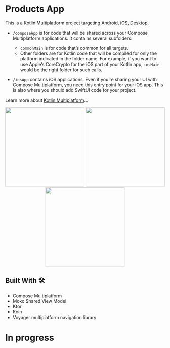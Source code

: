 # Products App

This is a Kotlin Multiplatform project targeting Android, iOS, Desktop.

* `/composeApp` is for code that will be shared across your Compose Multiplatform applications.
  It contains several subfolders:
  - `commonMain` is for code that’s common for all targets.
  - Other folders are for Kotlin code that will be compiled for only the platform indicated in the folder name.
    For example, if you want to use Apple’s CoreCrypto for the iOS part of your Kotlin app,
    `iosMain` would be the right folder for such calls.

* `/iosApp` contains iOS applications. Even if you’re sharing your UI with Compose Multiplatform, 
  you need this entry point for your iOS app. This is also where you should add SwiftUI code for your project.


Learn more about [Kotlin Multiplatform](https://www.jetbrains.com/help/kotlin-multiplatform-dev/get-started.html)…


<div align="center">
  <img src="https://github.com/ahmedorabi94/ProductsKMP/assets/7644709/8a756d66-3df3-4fb0-954e-ac4c2ea9f1f4" width="250px" /> 
  <img src="https://github.com/ahmedorabi94/ProductsKMP/assets/7644709/26d4d9f5-9539-45c3-9c4e-f89a1d21bde7" width="250px" />  
 <img src="https://github.com/ahmedorabi94/ProductsKMP/assets/7644709/b22302ce-44d3-4ece-9c86-2d1062035d81" width="250px" />  
</div>

 ## Built With 🛠
 - Compose Multiplatform
 - Moko Shared View Model
 - Ktor
 - Koin
 - Voyager multiplatform navigation library

# In progress


